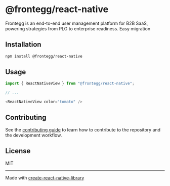 # @frontegg/react-native

Frontegg is an end-to-end user management platform for B2B SaaS, powering strategies from PLG to enterprise readiness. Easy migration

## Installation

```sh
npm install @frontegg/react-native
```

## Usage

```js
import { ReactNativeView } from "@frontegg/react-native";

// ...

<ReactNativeView color="tomato" />
```

## Contributing

See the [contributing guide](CONTRIBUTING.md) to learn how to contribute to the repository and the development workflow.

## License

MIT

---

Made with [create-react-native-library](https://github.com/callstack/react-native-builder-bob)
